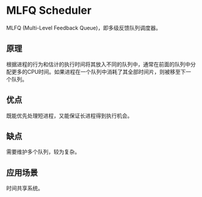 # MLFQ Scheduler

MLFQ (Multi-Level Feedback Queue)，即多级反馈队列调度器。

## 原理

根据进程的行为和估计的执行时间将其放入不同的队列中，通常在前面的队列中分配更多的CPU时间。如果进程在一个队列中消耗了其全部时间片，则被移至下一个队列。

## 优点

既能优先处理短进程，又能保证长进程得到执行机会。

## 缺点

需要维护多个队列，较为复杂。

## 应用场景

时间共享系统。